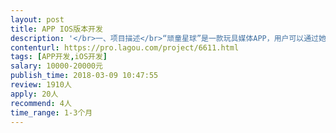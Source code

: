 ```yaml
---                
layout: post       
title: APP IOS版本开发           
description: '</br>一、项目描述</br>“顽童星球”是一款玩具媒体APP，用户可以通过她来了解玩具的动态、玩法、与志趣相投的人交流、查看最新的优惠信息等等...目前已完成android版本开发，IOS界面与android界面一致</br></br>二、主要功能点</br>视频压缩上传、扫码识别、文章展示、文章评论、点赞、视频播放、动态展示、WEBVIEW交互、网页唤醒...</br></br>三、开发人员要求</br>1.熟悉OC、IOS界面开发、HTTP协议、JSON数据格式、WEBVIEW交互、IOS内存控制、相机调用（扫码、拍照、视频录制）相关接口</br>2.有成熟作品案例</br>'     
contenturl: https://pro.lagou.com/project/6611.html      
tags: [APP开发,iOS开发]            
salary: 10000-20000元          
publish_time: 2018-03-09 10:47:55         
review: 1910人                   
apply: 20人                   
recommend: 4人                   
time_range: 1-3个月              
---                 
```

